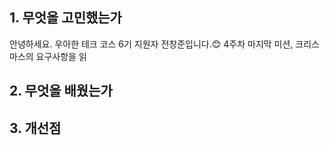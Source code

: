 
## 1. 무엇을 고민했는가

안녕하세요. 우아한 테크 코스 6기 지원자 전창준입니다.😊
4주차 마지막 미션, 크리스마스의 요구사항을 읽
## 2. 무엇을 배웠는가

## 3. 개선점
